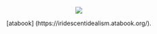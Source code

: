 <p align="center"> <img src="https://files.catbox.moe/6i216a.png"> </p>

<p align="center"> [atabook] (https://iridescentidealism.atabook.org/). </p> 
